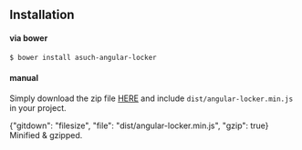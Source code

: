 ## Installation

#### via bower

```bash
$ bower install asuch-angular-locker
```

#### manual

Simply download the zip file [HERE](https://github.com/alejandroSuch/angular-locker/archive/master.zip) and include `dist/angular-locker.min.js` in your project.

{"gitdown": "filesize", "file": "dist/angular-locker.min.js", "gzip": true} Minified & gzipped.
